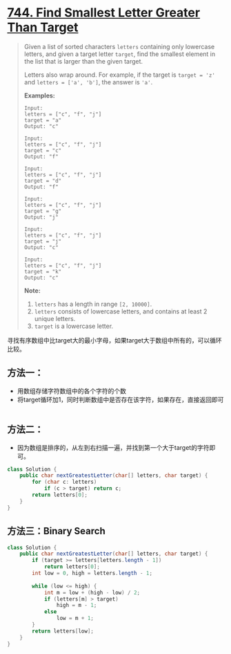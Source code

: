 # [744. Find Smallest Letter Greater Than Target][1]

> Given a list of sorted characters `letters` containing only lowercase letters, and given a target letter `target`, find the smallest element in the list that is larger than the given target.
>
> Letters also wrap around. For example, if the target is `target = 'z'` and `letters = ['a', 'b']`, the answer is `'a'`.
>
> **Examples:**
>
> ```
> Input:
> letters = ["c", "f", "j"]
> target = "a"
> Output: "c"
> 
> Input:
> letters = ["c", "f", "j"]
> target = "c"
> Output: "f"
> 
> Input:
> letters = ["c", "f", "j"]
> target = "d"
> Output: "f"
> 
> Input:
> letters = ["c", "f", "j"]
> target = "g"
> Output: "j"
> 
> Input:
> letters = ["c", "f", "j"]
> target = "j"
> Output: "c"
> 
> Input:
> letters = ["c", "f", "j"]
> target = "k"
> Output: "c"
> ```
>
>
>
> **Note:**
>
> 1. `letters` has a length in range `[2, 10000]`.
> 2. `letters` consists of lowercase letters, and contains at least 2 unique letters.
> 3. `target` is a lowercase letter.



寻找有序数组中比target大的最小字母，如果target大于数组中所有的，可以循环比较。



## 方法一：

* 用数组存储字符数组中的各个字符的个数
* 将target循环加1，同时判断数组中是否存在该字符，如果存在，直接返回即可



```java

```



## 方法二：

* 因为数组是排序的，从左到右扫描一遍，并找到第一个大于target的字符即可。

```java
class Solution {
    public char nextGreatestLetter(char[] letters, char target) {
        for (char c: letters)
            if (c > target) return c;
        return letters[0];
    }
}
```



## 方法三：Binary Search

```java
class Solution {
    public char nextGreatestLetter(char[] letters, char target) {
        if (target >= letters[letters.length - 1])
            return letters[0];
        int low = 0, high = letters.length - 1;
        
        while (low <= high) {
            int m = low + (high - low) / 2;
            if (letters[m] > target)
                high = m - 1;
            else
                low = m + 1;
        }
        return letters[low];
    }
}
```









[1]:https://leetcode.com/problems/find-smallest-letter-greater-than-target/